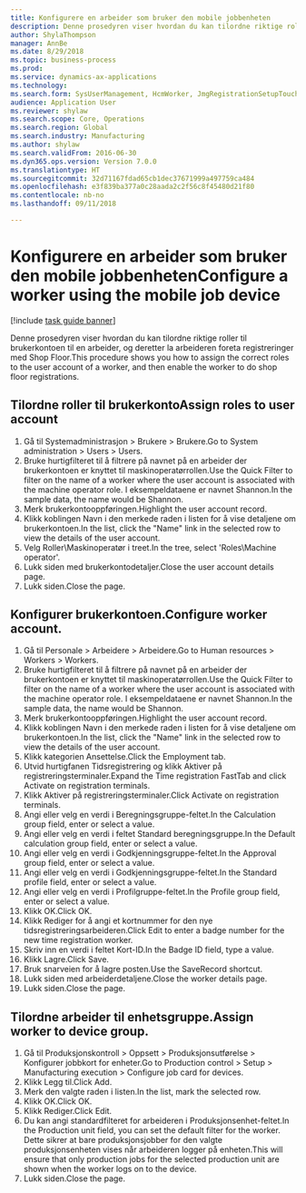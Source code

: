 ```yaml
--- 
title: Konfigurere en arbeider som bruker den mobile jobbenheten
description: Denne prosedyren viser hvordan du kan tilordne riktige roller til brukerkontoen til en arbeider, og deretter la arbeideren foreta registreringer med Shop Floor.
author: ShylaThompson
manager: AnnBe
ms.date: 8/29/2018
ms.topic: business-process
ms.prod: 
ms.service: dynamics-ax-applications
ms.technology: 
ms.search.form: SysUserManagement, HcmWorker, JmgRegistrationSetupTouch, JmgRegistrationSetupAssignUsers
audience: Application User
ms.reviewer: shylaw
ms.search.scope: Core, Operations
ms.search.region: Global
ms.search.industry: Manufacturing
ms.author: shylaw
ms.search.validFrom: 2016-06-30
ms.dyn365.ops.version: Version 7.0.0
ms.translationtype: HT
ms.sourcegitcommit: 32d71167fdad65cb1dec37671999a497759ca484
ms.openlocfilehash: e3f839ba377a0c28aada2c2f56c8f45480d21f80
ms.contentlocale: nb-no
ms.lasthandoff: 09/11/2018

---
```

# <a name="configure-a-worker-using-the-mobile-job-device"></a><span data-ttu-id="692ed-103">Konfigurere en arbeider som bruker den mobile jobbenheten</span><span class="sxs-lookup"><span data-stu-id="692ed-103">Configure a worker using the mobile job device</span></span>

[!include [task guide banner](../../includes/task-guide-banner.md)]

<span data-ttu-id="692ed-104">Denne prosedyren viser hvordan du kan tilordne riktige roller til brukerkontoen til en arbeider, og deretter la arbeideren foreta registreringer med Shop Floor.</span><span class="sxs-lookup"><span data-stu-id="692ed-104">This procedure shows you how to assign the correct roles to the user account of a worker, and then enable the worker to do shop floor registrations.</span></span>


## <a name="assign-roles-to-user-account"></a><span data-ttu-id="692ed-105">Tilordne roller til brukerkonto</span><span class="sxs-lookup"><span data-stu-id="692ed-105">Assign roles to user account</span></span>
1. <span data-ttu-id="692ed-106">Gå til Systemadministrasjon > Brukere > Brukere.</span><span class="sxs-lookup"><span data-stu-id="692ed-106">Go to System administration > Users > Users.</span></span>
2. <span data-ttu-id="692ed-107">Bruke hurtigfilteret til å filtrere på navnet på en arbeider der brukerkontoen er knyttet til maskinoperatørrollen.</span><span class="sxs-lookup"><span data-stu-id="692ed-107">Use the Quick Filter to filter on the name of a worker where the user account is associated with the machine operator role.</span></span> <span data-ttu-id="692ed-108">I eksempeldataene er navnet Shannon.</span><span class="sxs-lookup"><span data-stu-id="692ed-108">In the sample data, the name would be Shannon.</span></span>
3. <span data-ttu-id="692ed-109">Merk brukerkontooppføringen.</span><span class="sxs-lookup"><span data-stu-id="692ed-109">Highlight the user account record.</span></span>
4. <span data-ttu-id="692ed-110">Klikk koblingen Navn i den merkede raden i listen for å vise detaljene om brukerkontoen.</span><span class="sxs-lookup"><span data-stu-id="692ed-110">In the list, click the "Name" link in the selected row to view the details of the user account.</span></span>
5. <span data-ttu-id="692ed-111">Velg Roller\Maskinoperatør i treet.</span><span class="sxs-lookup"><span data-stu-id="692ed-111">In the tree, select 'Roles\Machine operator'.</span></span>
6. <span data-ttu-id="692ed-112">Lukk siden med brukerkontodetaljer.</span><span class="sxs-lookup"><span data-stu-id="692ed-112">Close the user account details page.</span></span>
7. <span data-ttu-id="692ed-113">Lukk siden.</span><span class="sxs-lookup"><span data-stu-id="692ed-113">Close the page.</span></span>

## <a name="configure-worker-account"></a><span data-ttu-id="692ed-114">Konfigurer brukerkontoen.</span><span class="sxs-lookup"><span data-stu-id="692ed-114">Configure worker account.</span></span>
1. <span data-ttu-id="692ed-115">Gå til Personale > Arbeidere > Arbeidere.</span><span class="sxs-lookup"><span data-stu-id="692ed-115">Go to Human resources > Workers > Workers.</span></span>
2. <span data-ttu-id="692ed-116">Bruke hurtigfilteret til å filtrere på navnet på en arbeider der brukerkontoen er knyttet til maskinoperatørrollen.</span><span class="sxs-lookup"><span data-stu-id="692ed-116">Use the Quick Filter to filter on the name of a worker where the user account is associated with the machine operator role.</span></span> <span data-ttu-id="692ed-117">I eksempeldataene er navnet Shannon.</span><span class="sxs-lookup"><span data-stu-id="692ed-117">In the sample data, the name would be Shannon.</span></span>
3. <span data-ttu-id="692ed-118">Merk brukerkontooppføringen.</span><span class="sxs-lookup"><span data-stu-id="692ed-118">Highlight the user account record.</span></span>
4. <span data-ttu-id="692ed-119">Klikk koblingen Navn i den merkede raden i listen for å vise detaljene om brukerkontoen.</span><span class="sxs-lookup"><span data-stu-id="692ed-119">In the list, click the "Name" link in the selected row to view the details of the user account.</span></span>
5. <span data-ttu-id="692ed-120">Klikk kategorien Ansettelse.</span><span class="sxs-lookup"><span data-stu-id="692ed-120">Click the Employment tab.</span></span>
6. <span data-ttu-id="692ed-121">Utvid hurtigfanen Tidsregistrering og klikk Aktiver på registreringsterminaler.</span><span class="sxs-lookup"><span data-stu-id="692ed-121">Expand the Time registration FastTab and click Activate on registration terminals.</span></span>
7. <span data-ttu-id="692ed-122">Klikk Aktiver på registreringsterminaler.</span><span class="sxs-lookup"><span data-stu-id="692ed-122">Click Activate on registration terminals.</span></span>
8. <span data-ttu-id="692ed-123">Angi eller velg en verdi i Beregningsgruppe-feltet.</span><span class="sxs-lookup"><span data-stu-id="692ed-123">In the Calculation group field, enter or select a value.</span></span>
9. <span data-ttu-id="692ed-124">Angi eller velg en verdi i feltet Standard beregningsgruppe.</span><span class="sxs-lookup"><span data-stu-id="692ed-124">In the Default calculation group field, enter or select a value.</span></span>
10. <span data-ttu-id="692ed-125">Angi eller velg en verdi i Godkjenningsgruppe-feltet.</span><span class="sxs-lookup"><span data-stu-id="692ed-125">In the Approval group field, enter or select a value.</span></span>
11. <span data-ttu-id="692ed-126">Angi eller velg en verdi i Godkjenningsgruppe-feltet.</span><span class="sxs-lookup"><span data-stu-id="692ed-126">In the Standard profile field, enter or select a value.</span></span>
12. <span data-ttu-id="692ed-127">Angi eller velg en verdi i Profilgruppe-feltet.</span><span class="sxs-lookup"><span data-stu-id="692ed-127">In the Profile group field, enter or select a value.</span></span>
13. <span data-ttu-id="692ed-128">Klikk OK.</span><span class="sxs-lookup"><span data-stu-id="692ed-128">Click OK.</span></span>
14. <span data-ttu-id="692ed-129">Klikk Rediger for å angi et kortnummer for den nye tidsregistreringsarbeideren.</span><span class="sxs-lookup"><span data-stu-id="692ed-129">Click Edit to enter a badge number for the new time registration worker.</span></span>
15. <span data-ttu-id="692ed-130">Skriv inn en verdi i feltet Kort-ID.</span><span class="sxs-lookup"><span data-stu-id="692ed-130">In the Badge ID field, type a value.</span></span>
16. <span data-ttu-id="692ed-131">Klikk Lagre.</span><span class="sxs-lookup"><span data-stu-id="692ed-131">Click Save.</span></span>
17. <span data-ttu-id="692ed-132">Bruk snarveien for å lagre posten.</span><span class="sxs-lookup"><span data-stu-id="692ed-132">Use the SaveRecord shortcut.</span></span>
18. <span data-ttu-id="692ed-133">Lukk siden med arbeiderdetaljene.</span><span class="sxs-lookup"><span data-stu-id="692ed-133">Close the worker details page.</span></span>
19. <span data-ttu-id="692ed-134">Lukk siden.</span><span class="sxs-lookup"><span data-stu-id="692ed-134">Close the page.</span></span>

## <a name="assign-worker-to-device-group"></a><span data-ttu-id="692ed-135">Tilordne arbeider til enhetsgruppe.</span><span class="sxs-lookup"><span data-stu-id="692ed-135">Assign worker to device group.</span></span>
1. <span data-ttu-id="692ed-136">Gå til Produksjonskontroll > Oppsett > Produksjonsutførelse > Konfigurer jobbkort for enheter.</span><span class="sxs-lookup"><span data-stu-id="692ed-136">Go to Production control > Setup > Manufacturing execution > Configure job card for devices.</span></span>
2. <span data-ttu-id="692ed-137">Klikk Legg til.</span><span class="sxs-lookup"><span data-stu-id="692ed-137">Click Add.</span></span>
3. <span data-ttu-id="692ed-138">Merk den valgte raden i listen.</span><span class="sxs-lookup"><span data-stu-id="692ed-138">In the list, mark the selected row.</span></span>
4. <span data-ttu-id="692ed-139">Klikk OK.</span><span class="sxs-lookup"><span data-stu-id="692ed-139">Click OK.</span></span>
5. <span data-ttu-id="692ed-140">Klikk Rediger.</span><span class="sxs-lookup"><span data-stu-id="692ed-140">Click Edit.</span></span>
6. <span data-ttu-id="692ed-141">Du kan angi standardfilteret for arbeideren i Produksjonsenhet-feltet.</span><span class="sxs-lookup"><span data-stu-id="692ed-141">In the Production unit field, you can set the default filter for the worker.</span></span> <span data-ttu-id="692ed-142">Dette sikrer at bare produksjonsjobber for den valgte produksjonsenheten vises når arbeideren logger på enheten.</span><span class="sxs-lookup"><span data-stu-id="692ed-142">This will ensure that only production jobs for the selected production unit are shown when the worker logs on to the device.</span></span>
7. <span data-ttu-id="692ed-143">Lukk siden.</span><span class="sxs-lookup"><span data-stu-id="692ed-143">Close the page.</span></span>


